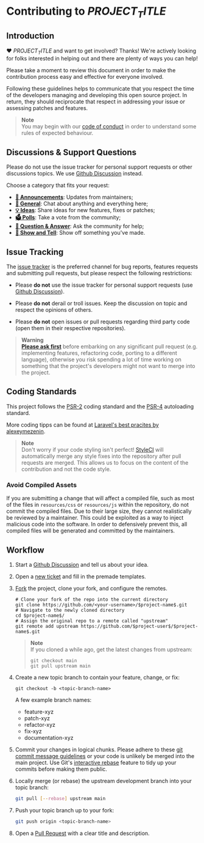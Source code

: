 # Contributing to $PROJECT_TITLE$

## Introduction

♥ $PROJECT_TITLE$ and want to get involved? Thanks! We're actively
looking for folks interested in helping out and there are plenty
of ways you can help!

Please take a moment to review this document in order to make the
contribution process easy and effective for everyone involved.

Following these guidelines helps to communicate that you respect
the time of the developers managing and developing this open source
project. In return, they should reciprocate that respect in addressing
your issue or assessing patches and features.

> **Note**  
> You may begin with our [code of conduct] in order to understand 
> some rules of expected behaviour.

## Discussions & Support Questions

Please do not use the issue tracker for personal support requests 
or other discussions topics. We use [Github Discussion] instead.

<a name="discussion-categories"></a>
Choose a category that fits your request:

- **[📣 Announcements]**: Updates from maintainers;
- **[💬 General]**: Chat about anything and everything here;
- **[💡 Ideas]**: Share ideas for new features, fixes or patches;
- **[🗳️ Polls]**: Take a vote from the community;
- **[🙏 Question & Answer]**: Ask the community for help;
- **[🙌 Show and Tell]**: Show off something you've made.

## Issue Tracking

The [issue tracker] is the preferred channel for bug reports, 
features requests and submitting pull requests, but please 
respect the following restrictions:

- Please **do not** use the issue tracker for personal support requests (use [Github Discussion]).

- Please **do not** derail or troll issues. Keep the discussion on topic and respect the opinions of others.

- Please **do not** open issues or pull requests regarding third party code (open them in their respective repositories).

> **Warning**  
> **[Please ask first][💡 Ideas]** before embarking on any 
> significant pull request (e.g. implementing features, refactoring 
> code, porting to a different language), otherwise you risk 
> spending a lot of time working on something that the project's 
> developers might not want to merge into the project.

## Coding Standards

This project follows the [PSR-2] coding standard and the [PSR-4] 
autoloading standard.

More coding tipps can be found at [Laravel's best pracites 
by alexeymezenin].

> **Note**  
> Don't worry if your code styling isn't perfect! [StyleCI] will 
> automatically merge any style fixes into the repository after 
> pull requests are merged. This allows us to focus on the content 
> of the contribution and not the code style.

### Avoid Compiled Assets

If you are submitting a change that will affect a compiled file, 
such as most of the files in `resources/css` or `resources/js` 
within the repository, do not commit the compiled files. Due to 
their large size, they cannot realistically be reviewed by 
a maintainer. This could be exploited as a way to inject malicious 
code into the software. In order to defensively prevent this, 
all compiled files will be generated and committed by the maintainers.

## Workflow

1. Start a [Github Discussion][💡 Ideas] and tell us about your idea.

2. Open a [new ticket][new issue] and fill in the premade templates.

3. [Fork] the project, clone your fork, and configure the remotes.
   ```
   # Clone your fork of the repo into the current directory
   git clone https://github.com/<your-username>/$project-name$.git
   # Navigate to the newly cloned directory
   cd $project-name$/
   # Assign the original repo to a remote called "upstream"
   git remote add upstream https://github.com/$project-user$/$project-name$.git
   ```
   > **Note**  
   > If you cloned a while ago, get the latest changes from upstream:
   > ```
   > git checkout main
   > git pull upstream main
   > ```

4. Create a new topic branch to contain your feature, change, or fix:
   ```
   git checkout -b <topic-branch-name>
   ```
   A few example branch names:
   - feature-xyz
   - patch-xyz
   - refactor-xyz
   - fix-xyz
   - documentation-xyz  

5. Commit your changes in logical chunks. Please adhere to these [git commit
   message guidelines]
   or your code is unlikely be merged into the main project. Use Git's
   [interactive rebase]
   feature to tidy up your commits before making them public.

6. Locally merge (or rebase) the upstream development branch into your topic branch:

   ```bash
   git pull [--rebase] upstream main
   ```

7. Push your topic branch up to your fork:

   ```bash
   git push origin <topic-branch-name>
   ```

8. Open a [Pull Request] with a clear title and description.     

<!--                            that's all folks!                            -->

[code of conduct]:                          ./CODE_OF_CONDUCT.md
[github discussion]:                        $PROJECT_URL$/discussions/
[📣 Announcements]:                         $PROJECT_URL$/discussions/categories/announcements
[💬 General]:                               $PROJECT_URL$/discussions/categories/general
[💡 Ideas]:                                 $PROJECT_URL$/discussions/categories/ideas
[🗳️ Polls]:                                 $PROJECT_URL$/discussions/categories/polls
[🙏 Question & Answer]:                     $PROJECT_URL$/discussions/categories/q-a
[🙌 Show and Tell]:                         $PROJECT_URL$/discussions/categories/show-and-tell
[issue tracker]:                            $PROJECT_URL$/issues/
[new issue]:                                $PROJECT_URL$/issues/new/choose/
[fork]:                                     https://docs.github.com/de/get-started/quickstart/fork-a-repo
[git commit message guidelines]:            https://tbaggery.com/2008/04/19/a-note-about-git-commit-messages.html
[interactive rebase]:                       https://help.github.com/articles/about-git-rebase/
[Pull Request]:                             https://help.github.com/articles/using-pull-requests/
[psr-2]:                                    https://github.com/php-fig/fig-standards/blob/master/accepted/PSR-2-coding-style-guide.md
[psr-4]:                                    https://github.com/php-fig/fig-standards/blob/master/accepted/PSR-4-autoloader.md
[styleci]:                                  https://styleci.io
[Laravel's best pracites by alexeymezenin]: https://github.com/alexeymezenin/laravel-best-practices#contents
